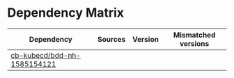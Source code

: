 # Dependency Matrix

Dependency | Sources | Version | Mismatched versions
---------- | ------- | ------- | -------------------
[cb-kubecd/bdd-nh-1585154121](https://github.com/cb-kubecd/bdd-nh-1585154121.git) |  | []() | 
